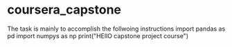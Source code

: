 # coursera_capstone
The task is mainly to accomplish the follwoing instructions
import pandas as pd
import numpys as np
print("HEllO capstone project course")
